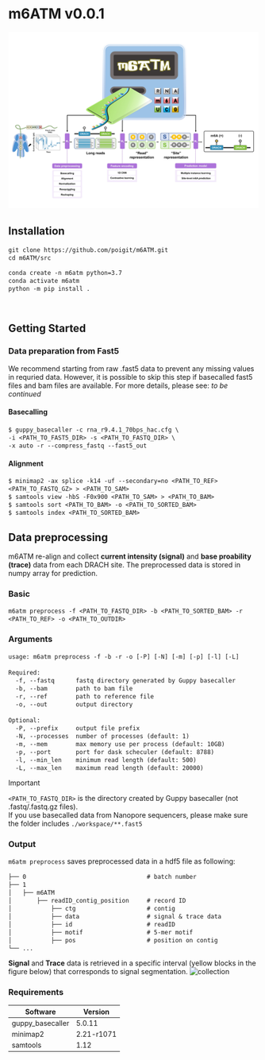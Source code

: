 # m6ATM v0.0.1
![m6ATM](logo.jpg) 

## Installation
```
git clone https://github.com/poigit/m6ATM.git
cd m6ATM/src
```
```shell
conda create -n m6atm python=3.7
conda activate m6atm
python -m pip install .
```
<br>

## Getting Started
### Data preparation from Fast5
We recommend starting from raw .fast5 data to prevent any missing values in requried data. 
However, it is possible to skip this step if basecalled fast5 files and bam files are available. 
For more details, please see: *to be continued*

#### Basecalling
```shell
$ guppy_basecaller -c rna_r9.4.1_70bps_hac.cfg \
-i <PATH_TO_FAST5_DIR> -s <PATH_TO_FASTQ_DIR> \
-x auto -r --compress_fastq --fast5_out  
```
#### Alignment
```shell
$ minimap2 -ax splice -k14 -uf --secondary=no <PATH_TO_REF> <PATH_TO_FASTQ_GZ> > <PATH_TO_SAM>
$ samtools view -hbS -F0x900 <PATH_TO_SAM> > <PATH_TO_BAM>
$ samtools sort <PATH_TO_BAM> -o <PATH_TO_SORTED_BAM> 	
$ samtools index <PATH_TO_SORTED_BAM>
```

## Data preprocessing
m6ATM re-align and collect **current intensity (signal)** and **base proability (trace)** data from each DRACH site. The preprocessed data is stored in numpy array for prediction.
### Basic
```shell
m6atm preprocess -f <PATH_TO_FASTQ_DIR> -b <PATH_TO_SORTED_BAM> -r <PATH_TO_REF> -o <PATH_TO_OUTDIR>
```
### Arguments
```
usage: m6atm preprocess -f -b -r -o [-P] [-N] [-m] [-p] [-l] [-L]

Required:
  -f, --fastq      fastq directory generated by Guppy basecaller
  -b, --bam        path to bam file
  -r, --ref        path to reference file
  -o, --out        output directory

Optional:
  -P, --prefix     output file prefix
  -N, --processes  number of processes (default: 1)
  -m, --mem        max memory use per process (default: 10GB)
  -p, --port       port for dask scheculer (default: 8788)
  -l, --min_len    minimum read length (default: 500)
  -L, --max_len    maximum read length (default: 20000)
```

> [!IMPORTANT]
> ```<PATH_TO_FASTQ_DIR>``` is the directory created by Guppy basecaller (not .fastq/.fastq.gz files).<br/>
> If you use basecalled data from Nanopore sequencers, please make sure the folder includes ```./workspace/**.fast5```

### Output
```m6atm preprocess``` saves preprocessed data in a hdf5 file as following:

    ├── 0                                  # batch number
    ├── 1
    │   ├── m6ATM               
    │       ├── readID_contig_position     # record ID
    │           ├── ctg                    # contig
    │           ├── data                   # signal & trace data
    │           ├── id                     # readID
    │           ├── motif                  # 5-mer motif
    │           ├── pos                    # position on contig
    └── ...

**Signal** and **Trace** data is retrieved in a specific interval (yellow blocks in the figure below) that corresponds to signal segmentation.
![collection](fig1.png) 

### Requirements
| Software | Version |
| --- | --- |
| guppy_basecaller | 5.0.11 |
| minimap2 | 2.21-r1071 |
| samtools | 1.12 |
